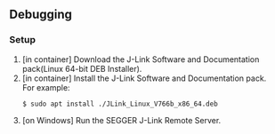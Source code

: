 ## Debugging

### Setup

1. [in container] Download the J-Link Software and Documentation pack(Linux 64-bit DEB Installer).
2. [in container] Install the J-Link Software and Documentation pack.  
    For example:
    ```
    $ sudo apt install ./JLink_Linux_V766b_x86_64.deb
    ```
3. [on Windows] Run the SEGGER J-Link Remote Server.
